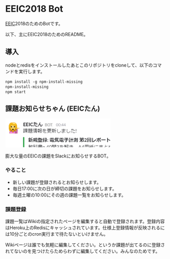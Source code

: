 # EEIC2018 Bot

[EEIC](http://www.ee.t.u-tokyo.ac.jp/)2018のためのBotです。

以下、主にEEIC2018のためのREADME。

## 導入

nodeとredisをインストールしたあとこのリポジトリをcloneして、以下のコマンドを実行します。

    npm install -g npm-install-missing
    npm-install-missing
    npm start

## 課題お知らせちゃん (EEICたん)

![](images/eeic-tan.png)

膨大な量のEEICの課題をSlackにお知らせするBOT。

### やること

* 新しい課題が登録されるとお知らせします。
* 毎日17:00に次の日が締切の課題をお知らせします。
* 毎週土曜の10:00にその週の課題一覧をお知らせします。

### 課題登録

課題一覧はWikiの指定されたページを編集すると自動で登録されます。登録内容はHeroku上のRedisにキャッシュされています。仕様上登録情報が反映されるには10分ごとのcron実行まで待たないといけません。

Wikiページは誰でも気軽に編集してください。というか課題が出てるのに登録されてないのを見つけたらためらわずに編集してください。みんなのためです。
